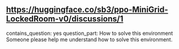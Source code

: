 ## https://huggingface.co/sb3/ppo-MiniGrid-LockedRoom-v0/discussions/1

contains_question: yes
question_part: How to solve this environment
Someone please help me understand how to solve this environment.
